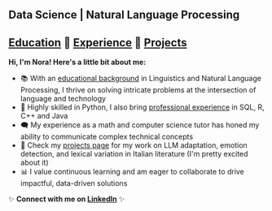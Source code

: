 ## Data Science | Natural Language Processing

## [Education](https://ngoldfine.github.io/education/) 🔹 [Experience](https://ngoldfine.github.io/experience/) 🔹 [Projects](https://ngoldfine.github.io/projects/)

**Hi, I'm Nora! Here's a little bit about me:**
- 📚 With an [educational background](https://ngoldfine.github.io/education/) in Linguistics and Natural Language Processing, I thrive on solving intricate problems at the intersection of language and technology
- 🐍 Highly skilled in Python, I also bring [professional experience](https://ngoldfine.github.io/experience/) in SQL, R, C++ and Java
- 🗨️ My experience as a math and computer science tutor has honed my ability to communicate complex technical concepts
- 🌈 Check my [projects page](https://ngoldfine.github.io/projects/) for my work on LLM adaptation, emotion detection, and lexical variation in Italian literature (I'm pretty excited about it)
- 📊 I value continuous learning and am eager to collaborate to drive impactful, data-driven solutions

✨ **Connect with me on [LinkedIn](https://www.linkedin.com/in/nora-g-5860b92a1/)** ✨

